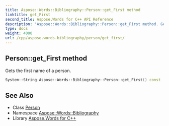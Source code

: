 ```yaml
---
title: Aspose::Words::Bibliography::Person::get_First method
linktitle: get_First
second_title: Aspose.Words for C++ API Reference
description: 'Aspose::Words::Bibliography::Person::get_First method. Gets the first name of a person in C++.'
type: docs
weight: 4000
url: /cpp/aspose.words.bibliography/person/get_first/
---
```

## Person::get_First method


Gets the first name of a person.

```cpp
System::String Aspose::Words::Bibliography::Person::get_First() const
```

## See Also

* Class [Person](../)
* Namespace [Aspose::Words::Bibliography](../../)
* Library [Aspose.Words for C++](../../../)
